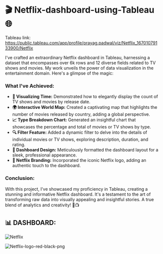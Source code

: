 # 🎬 Netflix-dashboard-using-Tableau 🌐

Tableau link: https://public.tableau.com/app/profile/prayag.padwal/viz/Netflix_16701079133900/Netflix

I've crafted an extraordinary Netflix dashboard in Tableau, harnessing a dataset that encompasses over 6k rows and 12 diverse fields related to TV shows and movies. My work unveils the power of data visualization in the entertainment domain. Here's a glimpse of the magic:

### What I've Achieved:
- **📅 Visualizing Time:** Demonstrated how to elegantly display the count of TV shows and movies by release date.
- **🌍 Interactive World Map:** Created a captivating map that highlights the number of movies released by country, adding a global perspective.
- **📈 Type Breakdown Chart:** Generated an insightful chart that showcases the percentage and total of movies or TV shows by type.
- **🔍 Filter Feature:** Added a dynamic filter to delve into the details of individual movies or TV shows, exploring description, duration, and rating.
- **🎨 Dashboard Design:** Meticulously formatted the dashboard layout for a sleek, professional appearance.
- **🔴 Netflix Branding:** Incorporated the iconic Netflix logo, adding an authentic touch to the dashboard.

### Conclusion:
With this project, I've showcased my proficiency in Tableau, creating a stunning and informative Netflix dashboard. It's a testament to the art of transforming raw data into visually appealing and insightful stories. A true blend of analytics and creativity! 🌟📺

## 📊 DASHBOARD:
![Netflix](https://user-images.githubusercontent.com/65147413/205558207-a6517698-0145-4e1f-8a5e-50f3e615ca5a.png)

![Netflix-logo-red-black-png](https://user-images.githubusercontent.com/65147413/205559102-2b26f4d7-c6ee-4aea-9a93-e119c3e6cc63.png)
